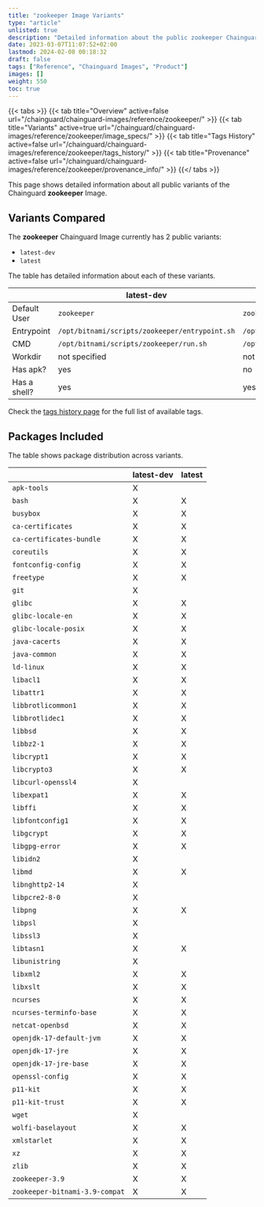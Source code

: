 ```yaml
---
title: "zookeeper Image Variants"
type: "article"
unlisted: true
description: "Detailed information about the public zookeeper Chainguard Image variants"
date: 2023-03-07T11:07:52+02:00
lastmod: 2024-02-08 00:18:32
draft: false
tags: ["Reference", "Chainguard Images", "Product"]
images: []
weight: 550
toc: true
---
```


{{< tabs >}}
{{< tab title="Overview" active=false url="/chainguard/chainguard-images/reference/zookeeper/" >}}
{{< tab title="Variants" active=true url="/chainguard/chainguard-images/reference/zookeeper/image_specs/" >}}
{{< tab title="Tags History" active=false url="/chainguard/chainguard-images/reference/zookeeper/tags_history/" >}}
{{< tab title="Provenance" active=false url="/chainguard/chainguard-images/reference/zookeeper/provenance_info/" >}}
{{</ tabs >}}

This page shows detailed information about all public variants of the Chainguard **zookeeper** Image.

## Variants Compared
The **zookeeper** Chainguard Image currently has 2 public variants: 

- `latest-dev`
- `latest`

The table has detailed information about each of these variants.

|              | latest-dev                                     | latest                                         |
|--------------|------------------------------------------------|------------------------------------------------|
| Default User | `zookeeper`                                    | `zookeeper`                                    |
| Entrypoint   | `/opt/bitnami/scripts/zookeeper/entrypoint.sh` | `/opt/bitnami/scripts/zookeeper/entrypoint.sh` |
| CMD          | `/opt/bitnami/scripts/zookeeper/run.sh`        | `/opt/bitnami/scripts/zookeeper/run.sh`        |
| Workdir      | not specified                                  | not specified                                  |
| Has apk?     | yes                                            | no                                             |
| Has a shell? | yes                                            | yes                                            |

Check the [tags history page](/chainguard/chainguard-images/reference/zookeeper/tags_history/) for the full list of available tags.

## Packages Included
The table shows package distribution across variants.

|                                | latest-dev | latest |
|--------------------------------|------------|--------|
| `apk-tools`                    | X          |        |
| `bash`                         | X          | X      |
| `busybox`                      | X          | X      |
| `ca-certificates`              | X          | X      |
| `ca-certificates-bundle`       | X          | X      |
| `coreutils`                    | X          | X      |
| `fontconfig-config`            | X          | X      |
| `freetype`                     | X          | X      |
| `git`                          | X          |        |
| `glibc`                        | X          | X      |
| `glibc-locale-en`              | X          | X      |
| `glibc-locale-posix`           | X          | X      |
| `java-cacerts`                 | X          | X      |
| `java-common`                  | X          | X      |
| `ld-linux`                     | X          | X      |
| `libacl1`                      | X          | X      |
| `libattr1`                     | X          | X      |
| `libbrotlicommon1`             | X          | X      |
| `libbrotlidec1`                | X          | X      |
| `libbsd`                       | X          | X      |
| `libbz2-1`                     | X          | X      |
| `libcrypt1`                    | X          | X      |
| `libcrypto3`                   | X          | X      |
| `libcurl-openssl4`             | X          |        |
| `libexpat1`                    | X          | X      |
| `libffi`                       | X          | X      |
| `libfontconfig1`               | X          | X      |
| `libgcrypt`                    | X          | X      |
| `libgpg-error`                 | X          | X      |
| `libidn2`                      | X          |        |
| `libmd`                        | X          | X      |
| `libnghttp2-14`                | X          |        |
| `libpcre2-8-0`                 | X          |        |
| `libpng`                       | X          | X      |
| `libpsl`                       | X          |        |
| `libssl3`                      | X          |        |
| `libtasn1`                     | X          | X      |
| `libunistring`                 | X          |        |
| `libxml2`                      | X          | X      |
| `libxslt`                      | X          | X      |
| `ncurses`                      | X          | X      |
| `ncurses-terminfo-base`        | X          | X      |
| `netcat-openbsd`               | X          | X      |
| `openjdk-17-default-jvm`       | X          | X      |
| `openjdk-17-jre`               | X          | X      |
| `openjdk-17-jre-base`          | X          | X      |
| `openssl-config`               | X          | X      |
| `p11-kit`                      | X          | X      |
| `p11-kit-trust`                | X          | X      |
| `wget`                         | X          |        |
| `wolfi-baselayout`             | X          | X      |
| `xmlstarlet`                   | X          | X      |
| `xz`                           | X          | X      |
| `zlib`                         | X          | X      |
| `zookeeper-3.9`                | X          | X      |
| `zookeeper-bitnami-3.9-compat` | X          | X      |

